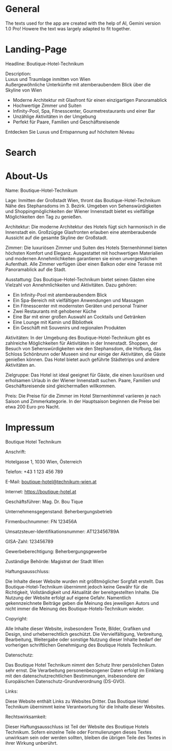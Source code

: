 # General
The texts used for the app are created with the help of AI, Gemini version 1.0 Pro! Howere the text was largely adapted to fit together.

# Landing-Page
Headline: Boutique-Hotel-Technikum

Description:  
Luxus und Traumlage inmitten von Wien  
Außergewöhnliche Unterkünfte mit atemberaubendem Blick über die Skyline von Wien

- Moderne Architektur mit Glasfront für einen einzigartigen Panoramablick
- Hochwertige Zimmer und Suiten
- Infinity-Pool, Spa, Fitnesscenter, Gourmetrestaurants und einer Bar
- Unzählige Aktivitäten in der Umgebung
- Perfekt für Paare, Familien und Geschäftsreisende

Entdecken Sie Luxus und Entspannung auf höchstem Niveau

# Search

# About-Us
Name: Boutique-Hotel-Technikum

Lage: Inmitten der Großstadt Wien, thront das Boutique-Hotel-Technikum Nähe des Stephansdoms im 3. Bezirk. Umgeben von Sehenswürdigkeiten und Shoppingmöglichkeiten der Wiener Innenstadt bietet es vielfältige Möglichkeiten den Tag zu genießen.

Architektur: Die moderne Architektur des Hotels fügt sich harmonisch in die Innenstadt ein. Großzügige Glasfronten erlauben eine atemberaubende Aussicht auf die gesamte Skyline der Großstadt.

Zimmer: Die luxuriösen Zimmer und Suiten des Hotels Sternenhimmel bieten höchsten Komfort und Eleganz. Ausgestattet mit hochwertigen Materialien und modernen Annehmlichkeiten garantieren sie einen unvergesslichen Aufenthalt. Alle Zimmer verfügen über einen Balkon oder eine Terasse mit Panoramablick auf die Stadt.

Ausstattung: Das Boutique-Hotel-Technikum bietet seinen Gästen eine Vielzahl von Annehmlichkeiten und Aktivitäten. Dazu gehören:
- Ein Infinity-Pool mit atemberaubendem Blick
- Ein Spa-Bereich mit vielfältigen Anwendungen und Massagen
- Ein Fitnesscenter mit modernsten Geräten und personal Trainer
- Zwei Restaurants mit gehobener Küche
- Eine Bar mit einer großen Auswahl an Cocktails und Getränken
- Eine Lounge mit Kamin und Bibliothek
- Ein Geschäft mit Souvenirs und regionalen Produkten

Aktivitäten: In der Umgebung des Boutique-Hotel-Technikum gibt es zahlreiche Möglichkeiten für Aktivitäten in der Innenstadt. Shoppen, der Besuch von Sehenswürdigkeiten wie den Stephansdom, die Hofburg, das Schloss Schönbrunn oder Museen sind nur einige der Aktivitäten, die Gäste genießen können. Das Hotel bietet auch geführte Städtetrips und andere Aktivitäten an.

Zielgruppe: Das Hotel ist ideal geeignet für Gäste, die einen luxuriösen und erholsamen Urlaub in der Wiener Innenstadt suchen. Paare, Familien und Geschäftsreisende sind gleichermaßen willkommen.

Preis: Die Preise für die Zimmer im Hotel Sternenhimmel variieren je nach Saison und Zimmerkategorie. In der Hauptsaison beginnen die Preise bei etwa 200 Euro pro Nacht.


# Impressum
Boutique Hotel Technikum

Anschrift:

Hotelgasse 1, 1030 Wien, Österreich

Telefon: +43 1 123 456 789

E-Mail: boutique-hotel@technikum-wien.at

Internet: https://boutique-hotel.at

Geschäftsführer: Mag. Dr. Bou Tique

Unternehmensgegenstand: Beherbergungsbetrieb

Firmenbuchnummer: FN 123456A

Umsatzsteuer-Identifikationsnummer: AT123456789A

GISA-Zahl: 123456789

Gewerbeberechtigung: Beherbergungsgewerbe

Zuständige Behörde: Magistrat der Stadt Wien

Haftungsausschluss:

Die Inhalte dieser Website wurden mit größtmöglicher Sorgfalt erstellt. Das Boutique-Hotel-Technikum übernimmt jedoch keine Gewähr für die Richtigkeit, Vollständigkeit und Aktualität der bereitgestellten Inhalte. Die Nutzung der Website erfolgt auf eigene Gefahr. Namentlich gekennzeichnete Beiträge geben die Meinung des jeweiligen Autors und nicht immer die Meinung des Boutique-Hotels-Technikum wieder.

Copyright:

Alle Inhalte dieser Website, insbesondere Texte, Bilder, Grafiken und Design, sind urheberrechtlich geschützt. Die Vervielfältigung, Verbreitung, Bearbeitung, Weitergabe oder sonstige Nutzung dieser Inhalte bedarf der vorherigen schriftlichen Genehmigung des Boutique Hotels Technikum.

Datenschutz:

Das Boutique Hotel Technikum nimmt den Schutz Ihrer persönlichen Daten sehr ernst. Die Verarbeitung personenbezogener Daten erfolgt im Einklang mit den datenschutzrechtlichen Bestimmungen, insbesondere der Europäischen Datenschutz-Grundverordnung (DS-GVO).

Links:

Diese Website enthält Links zu Websites Dritter. Das Boutique Hotel Technikum übernimmt keine Verantwortung für die Inhalte dieser Websites.

Rechtswirksamkeit:

Dieser Haftungsausschluss ist Teil der Website des Boutique Hotels Technikum. Sofern einzelne Teile oder Formulierungen dieses Textes unwirksam sein oder werden sollten, bleiben die übrigen Teile des Textes in ihrer Wirkung unberührt.